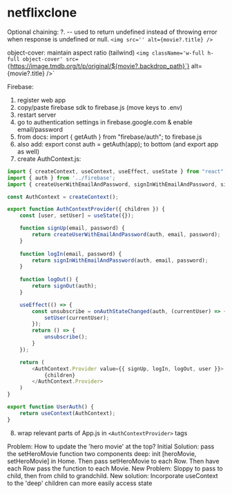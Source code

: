 # netflixclone

Optional chaining: ?. -- used to return undefined instead of throwing error when response is undefined or null.
`<img src='' alt={movie?.title} />`


object-cover: maintain aspect ratio (tailwind)
                `<img className='w-full h-full object-cover' src={`https://image.tmdb.org/t/p/original/${movie?.backdrop_path}`} alt={movie?.title} />`

Firebase:
1. register web app
2. copy/paste firebase sdk to firebase.js (move keys to .env)
3. restart server
4. go to authentication settings in firebase.google.com & enable email/password
5. from docs: import { getAuth } from "firebase/auth"; to firebase.js
6. also add: export const auth = getAuth(app); to bottom (and export app as well)
7. create AuthContext.js:
```Javascript
import { createContext, useContext, useEffect, useState } from "react";
import { auth } from '../firebase';
import { createUserWithEmailAndPassword, signInWithEmailAndPassword, signOut, onAuthStateChanged } from 'firebase/auth';

const AuthContext = createContext();

export function AuthContextProvider({ children }) {
    const [user, setUser] = useState({});

    function signUp(email, password) {
        return createUserWithEmailAndPassword(auth, email, password);
    }
    
    function logIn(email, password) {
        return signInWithEmailAndPassword(auth, email, password);
    }
    
    function logOut() {
        return signOut(auth);
    }

    useEffect(() => {
        const unsubscribe = onAuthStateChanged(auth, (currentUser) => {
            setUser(currentUser);
        });
        return () => {
            unsubscribe();
        }
    });

    return (
        <AuthContext.Provider value={{ signUp, logIn, logOut, user }}>
            {children}
        </AuthContext.Provider>
    )
}

export function UserAuth() {
    return useContext(AuthContext);
}
```
8. wrap relevant parts of App.js in `<AuthContextProvider>` tags

Problem: How to update the 'hero movie' at the top?
Initial Solution: pass the setHeroMovie function two components deep:
init [heroMovie, setHeroMovie] in Home. Then pass setHeroMovie to each Row. Then have each Row pass the function to each Movie.
New Problem: Sloppy to pass to child, then from child to grandchild.
New solution: Incorporate useContext to the 'deep' children can more easily access state